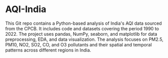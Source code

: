 # AQI-India
This Git repo contains a Python-based analysis of India's AQI data sourced from the CPCB. 
It includes code and datasets covering the period 1990 to 2022. The project uses pandas, NumPy, seaborn, and matplotlib for data preprocessing, EDA, and data visualization. The analysis focuses on PM2.5, PM10, NO2, SO2, CO, and O3 pollutants and their spatial and temporal patterns across different regions in India.
